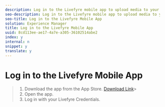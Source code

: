 ```yaml
---
description: Log in to the Livefyre mobile app to upload media to your library or create a Storify 2 post from anywhere.
seo-description: Log in to the Livefyre mobile app to upload media to your library or create a Storify 2 post from anywhere.
seo-title: Log in to the Livefyre Mobile App
solution: Experience Manager
title: Log in to the Livefyre Mobile App
uuid: 8cd113ee-ae17-4a7e-a305-36102514abe2
index: y
internal: n
snippet: y
translate: y
---
```


# Log in to the Livefyre Mobile App


>1. Download the app from the App Store.
>   [Download Link](https://itunes.apple.com/us/app/livefyre/id1083990598)>
>1. Open the app.
>1. Log in with your Livefyre Credentials.
